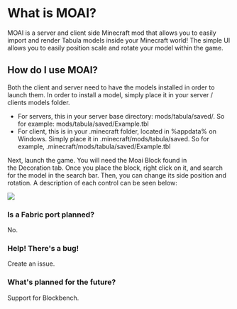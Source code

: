 # What is MOAI?

MOAI is a server and client side Minecraft mod that allows you to easily import and render Tabula models inside your Minecraft world! The simple UI allows you to easily position scale and rotate your model within the game.

## How do I use MOAI?

Both the client and server need to have the models installed in order to launch them. In order to install a model, simply place it in your server / clients models folder.

- For servers, this in your server base directory: mods/tabula/saved/. So for example: mods/tabula/saved/Example.tbl
- For client, this is in your .minecraft folder, located in %appdata% on Windows. Simply place it in .minecraft/mods/tabula/saved. So for example, .minecraft/mods/tabula/saved/Example.tbl

Next, launch the game. You will need the Moai Block found in the Decoration tab. Once you place the block, right click on it, and search for the model in the search bar. Then, you can change its side position and rotation. A description of each control can be seen below:

<img src="https://i.imgur.com/ujPY7Mv.png">

### Is a Fabric port planned?
No.
### Help! There's a bug!
Create an issue.
### What's planned for the future?
Support for Blockbench.
